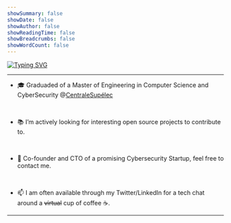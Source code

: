```yaml
---
showSummary: false
showDate: false
showAuthor: false
showReadingTime: false
showBreadcrumbs: false
showWordCount: false
---
```


[![Typing SVG](https://readme-typing-svg.herokuapp.com/?center=true&vCenter=true&color=32a83a&height=100&width=1000&lines=Always+learning+new+things...;Full-stack+web+and+mobile+developer+🖥;Open+source+lover+🚀;Feel+free+to+connect+to+me+📫)](https://github.com/qbecb1zen)


<!-- <a href=""><img width="30%" align="right" alt="Github" src="./cat.gif" /></a> -->

--------------------------------------------------------

- 🎓 Graduaded of a Master of Engineering in Computer Science and CyberSecurity @<a href="https://www.centralesupelec.fr" target="_blank">CentraleSupélec</a>

<br/>

- 📚 I’m actively looking for interesting open source projects to contribute to.

<br/>

- 👯 Co-founder and CTO of a promising Cybersecurity Startup, feel free to contact me.

<br/>

- 📫 I am often available through my Twitter/LinkedIn for a tech chat around a ~~virtual~~ cup of coffee ☕.


--------------------------------------------------------